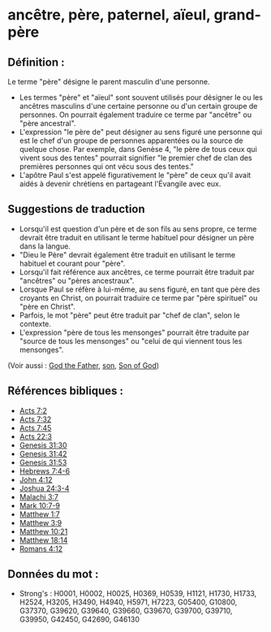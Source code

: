# ancêtre, père, paternel, aïeul, grand-père

## Définition :

Le terme "père" désigne le parent masculin d'une personne.

* Les termes "père" et "aïeul" sont souvent utilisés pour désigner le ou les ancêtres masculins d'une certaine personne ou d'un certain groupe de personnes. On pourrait également traduire ce terme par "ancêtre" ou "père ancestral".
* L'expression "le père de" peut désigner au sens figuré une personne qui est le chef d'un groupe de personnes apparentées ou la source de quelque chose. Par exemple, dans Genèse 4, "le père de tous ceux qui vivent sous des tentes" pourrait signifier "le premier chef de clan des premières personnes qui ont vécu sous des tentes."
* L'apôtre Paul s'est appelé figurativement le "père" de ceux qu'il avait aidés à devenir chrétiens en partageant l'Évangile avec eux.

## Suggestions de traduction

* Lorsqu'il est question d'un père et de son fils au sens propre, ce terme devrait être traduit en utilisant le terme habituel pour désigner un père dans la langue.
* "Dieu le Père" devrait également être traduit en utilisant le terme habituel et courant pour "père".
* Lorsqu'il fait référence aux ancêtres, ce terme pourrait être traduit par "ancêtres" ou "pères ancestraux".
* Lorsque Paul se réfère à lui-même, au sens figuré, en tant que père des croyants en Christ, on pourrait traduire ce terme par "père spirituel" ou "père en Christ".
* Parfois, le mot "père" peut être traduit par "chef de clan", selon le contexte.
* L'expression "père de tous les mensonges" pourrait être traduite par "source de tous les mensonges" ou "celui de qui viennent tous les mensonges".

(Voir aussi : [God the Father](../kt/godthefather.md), [son](../kt/son.md), [Son of God](../kt/sonofgod.md))

## Références bibliques :

* [Acts 7:2](rc://en/tn/help/act/07/02)
* [Acts 7:32](rc://en/tn/help/act/07/32)
* [Acts 7:45](rc://en/tn/help/act/07/45)
* [Acts 22:3](rc://en/tn/help/act/22/03)
* [Genesis 31:30](rc://en/tn/help/gen/31/30)
* [Genesis 31:42](rc://en/tn/help/gen/31/42)
* [Genesis 31:53](rc://en/tn/help/gen/31/53)
* [Hebrews 7:4-6](rc://en/tn/help/heb/07/04)
* [John 4:12](rc://en/tn/help/jhn/04/12)
* [Joshua 24:3-4](rc://en/tn/help/jos/24/03)
* [Malachi 3:7](rc://en/tn/help/mal/03/07)
* [Mark 10:7-9](rc://en/tn/help/mrk/10/07)
* [Matthew 1:7](rc://en/tn/help/mat/01/07)
* [Matthew 3:9](rc://en/tn/help/mat/03/09)
* [Matthew 10:21](rc://en/tn/help/mat/10/21)
* [Matthew 18:14](rc://en/tn/help/mat/18/14)
* [Romans 4:12](rc://en/tn/help/rom/04/12)

## Données du mot :

* Strong's : H0001, H0002, H0025, H0369, H0539, H1121, H1730, H1733, H2524, H3205, H3490, H4940, H5971, H7223, G05400, G10800, G37370, G39620, G39640, G39660, G39670, G39700, G39710, G39950, G42450, G42690, G46130
